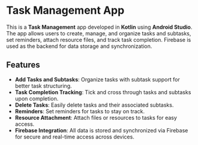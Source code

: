# Task Management App

This is a **Task Management** app developed in **Kotlin** using **Android Studio**. The app allows users to create, manage, and organize tasks and subtasks, set reminders, attach resource files, and track task completion. Firebase is used as the backend for data storage and synchronization.

## Features

- **Add Tasks and Subtasks**: Organize tasks with subtask support for better task structuring.
- **Task Completion Tracking**: Tick and cross through tasks and subtasks upon completion.
- **Delete Tasks**: Easily delete tasks and their associated subtasks.
- **Reminders**: Set reminders for tasks to stay on track.
- **Resource Attachment**: Attach files or resources to tasks for easy access.
- **Firebase Integration**: All data is stored and synchronized via Firebase for secure and real-time access across devices.


